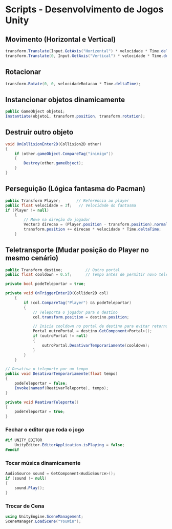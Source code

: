 # Scripts - Desenvolvimento de Jogos Unity

## Movimento (Horizontal e Vertical)

```csharp
transform.Translate(Input.GetAxis("Horizontal") * velocidade * Time.deltaTime, 0, 0);
transform.Translate(0, Input.GetAxis("Vertical") * velocidade * Time.deltaTime, 0);
```

## Rotacionar

```csharp
transform.Rotate(0, 0, velocidadeRotacao * Time.deltaTime);
```

## Instancionar objetos dinamicamente 

```csharp
public GameObject objeto1;
Instantiate(objeto1, transform.position, transform.rotation);
```

## Destruir outro objeto
```csharp
void OnCollisionEnter2D(Collision2D other)
{
    if (other.gameObject.CompareTag("inimigo"))
    {
        Destroy(other.gameObject);
    }
}
```

## Perseguição (Lógica fantasma do Pacman)
```csharp
public Transform Player;       // Referência ao player
public float velocidade = 3f;   // Velocidade do fantasma
if (Player != null)
    {
        // Move na direção do jogador
        Vector3 direcao = (Player.position - transform.position).normalized;
        transform.position += direcao * velocidade * Time.deltaTime;
    }
```

## Teletransporte (Mudar posição do Player no mesmo cenário)
```csharp
public Transform destino;          // Outro portal
public float cooldown = 0.5f;      // Tempo antes de permitir novo teleporte

private bool podeTeleportar = true;

private void OnTriggerEnter2D(Collider2D col)
    {
        if (col.CompareTag("Player") && podeTeleportar)
        {
            // Teleporta o jogador para o destino
            col.transform.position = destino.position;

            // Inicia cooldown no portal de destino para evitar retorno imediato
            Portal outroPortal = destino.GetComponent<Portal>();
            if (outroPortal != null)
            {
                outroPortal.DesativarTemporariamente(cooldown);
            }
        }
    }

// Desativa o teleporte por um tempo
public void DesativarTemporariamente(float tempo)
{
    podeTeleportar = false;
    Invoke(nameof(ReativarTeleporte), tempo);
}

private void ReativarTeleporte()
{
    podeTeleportar = true;
}

```

### Fechar o editor que roda o jogo 
```csharp
#if UNITY_EDITOR
    UnityEditor.EditorApplication.isPlaying = false;
#endif
```

### Tocar música dinamicamente
```csharp
AudioSource sound = GetComponent<AudioSource>();
if (sound != null)
{
    sound.Play();
}
```

### Trocar de Cena
```csharp
using UnityEngine.SceneManagement;
SceneManager.LoadScene("YouWin");
```
